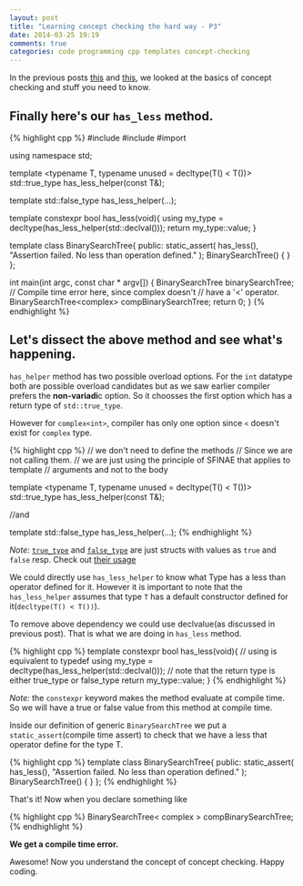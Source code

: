 ```yaml
---
layout: post
title: "Learning concept checking the hard way - P3"
date: 2014-03-25 19:19
comments: true
categories: code programming cpp templates concept-checking
---
```


In the previous posts [this](http://goyalankit.com/blog/learning-concept-checking-the-hard-way-1) and [this](http://goyalankit.com/blog/learning-concept-checking-the-hard-way-2), we looked at the basics of concept checking and stuff you need to know.

## Finally here's our `has_less` method.

{% highlight cpp %}
#include <iostream>
#include <vector>
#import <complex>

using namespace std;

template <typename T, typename unused = decltype(T() < T())>
std::true_type has_less_helper(const T&);

template <typename T>
std::false_type has_less_helper(...);

template <typename T>
constexpr bool has_less(void){
    using my_type = decltype(has_less_helper<T>(std::declval<T>()));
    return my_type::value;
}

template <typename T>
class BinarySearchTree{
public:
    static_assert(
        has_less<T>(), 
        "Assertion failed. No less than operation defined."
    );
    BinarySearchTree() {
    }
};

int main(int argc, const char * argv[])
{
    BinarySearchTree<int> binarySearchTree;
    // Compile time error here, since complex<int> doesn't
    // have a '<' operator.
    BinarySearchTree<complex<int>> compBinarySearchTree;
    return 0;
}
{% endhighlight %}

## Let's dissect the above method and see what's happening.


`has_helper` method has two possible overload options. For the `int`
datatype both are possible overload candidates but as we saw earlier
compiler prefers the **non-variadi**c option. So it choosses the first
option which has a return type of `std::true_type`.

However for `complex<int>`, compiler has only one option since `<`
doesn't exist for `complex` type.

{% highlight cpp %}
// we don't need to define the methods
// Since we are not calling them.
// we are just using the principle of SFINAE that applies to template
// arguments and not to the body

template <typename T, typename unused = decltype(T() < T())>
std::true_type has_less_helper(const T&);

//and

template <typename T>
std::false_type has_less_helper(...);
{% endhighlight %}


*Note:* [`true_type`](http://www.cplusplus.com/reference/type_traits/true_type/) and [`false_type`](http://www.cplusplus.com/reference/type_traits/true_type/) are just structs with values as
`true` and `false` resp. Check out [their usage](http://www.cplusplus.com/reference/type_traits/integral_constant/)



We could directly use `has_less_helper` to know what Type has a less
than operator defined for it. However it is important to note that the
`has_less_helper` assumes that type `T` has a default constructor
defined for it(`decltype(T() < T())`).

To remove above dependency we could use declvalue(as discussed in
previous post). That is what we are
doing in `has_less` method.

{% highlight cpp %}
template <typename T>
constexpr bool has_less(void){
    // using is equivalent to typedef
    using my_type = decltype(has_less_helper<T>(std::declval<T>()));
    // note that the return type is either true_type or false_type
    return my_type::value;
}
{% endhighlight %}


*Note:* the `constexpr` keyword makes the method evaluate at compile time. So we will have a true or false value from this method at compile time.

Inside our definition of generic `BinarySearchTree` we put a
`static_assert`(compile time assert) to check that we have a less that
operator define for the type T. 

{% highlight cpp %}
template <typename T>
class BinarySearchTree{
public:
    static_assert(
        has_less<T>(), 
        "Assertion failed. No less than operation defined."
    );
    BinarySearchTree() {
    }
};
{% endhighlight %}

That's it! Now when you declare something like 

{% highlight cpp %}
BinarySearchTree< complex<int> > compBinarySearchTree;
{% endhighlight %}

**We get a compile time error.**

Awesome! Now you understand the concept of concept checking. Happy
coding.
